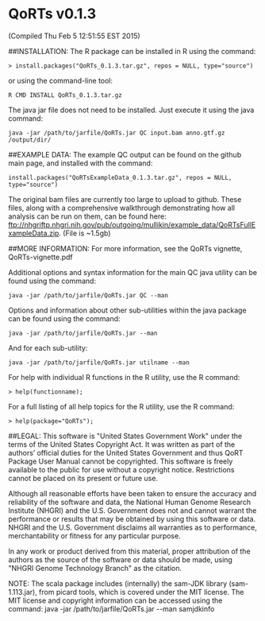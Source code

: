 # QoRTs v0.1.3
(Compiled Thu Feb  5 12:51:55 EST 2015)

##INSTALLATION:
The R package can be installed in R using the command:

    > install.packages("QoRTs_0.1.3.tar.gz", repos = NULL, type="source")

or using the command-line tool:
    
    R CMD INSTALL QoRTs_0.1.3.tar.gz

The java jar file does not need to be installed. 
Just execute it using the java command:
    
    java -jar /path/to/jarfile/QoRTs.jar QC input.bam anno.gtf.gz /output/dir/

##EXAMPLE DATA:
The example QC output can be found on the github main page, and installed
with the command:
    
    install.packages("QoRTsExampleData_0.1.3.tar.gz", repos = NULL, type="source")

The original bam files are currently too large to upload to github. These files, along with a comprehensive walkthrough demonstrating how all analysis can be run on them, can be found here: ftp://nhgriftp.nhgri.nih.gov/pub/outgoing/mullikin/example_data/QoRTsFullExampleData.zip. (File is ~1.5gb)

##MORE INFORMATION:
For more information, see the QoRTs vignette, QoRTs-vignette.pdf

Additional options and syntax information for the main QC java utility 
can be found using the command:

    java -jar /path/to/jarfile/QoRTs.jar QC --man

Options and information about other sub-utilities within the java package
can be found using the command:

    java -jar /path/to/jarfile/QoRTs.jar --man

And for each sub-utility:

    java -jar /path/to/jarfile/QoRTs.jar utilname --man
    
For help with individual R functions in the R utility, use the R command:

    > help(functionname);

For a full listing of all help topics for the R utility, use the R command: 

    > help(package="QoRTs");

##LEGAL:
This software is "United States Government Work" under the terms of the United 
States Copyright Act. It was written as part of the authors’ official duties 
for the United States Government and thus QoRT Package User Manual cannot be 
copyrighted. This software is freely available to the public for use without a 
copyright notice. Restrictions cannot be placed on its present or future use.

Although all reasonable efforts have been taken to ensure the accuracy and 
reliability of the software and data, the National Human Genome Research 
Institute (NHGRI) and the U.S. Government does not and cannot warrant the 
performance or results that may be obtained by using this software or data. 
NHGRI and the U.S. Government disclaims all warranties as to performance, 
merchantability or fitness for any particular purpose.

In any work or product derived from this material, proper attribution of the 
authors as the source of the software or data should be made, using "NHGRI 
Genome Technology Branch" as the citation.

NOTE: The scala package includes (internally) the sam-JDK library 
(sam-1.113.jar), from picard tools, which is covered under the MIT license. 
The MIT license and copyright information can be accessed using the command:
java -jar /path/to/jarfile/QoRTs.jar --man samjdkinfo
